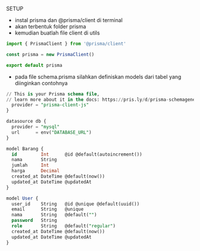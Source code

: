 SETUP

* instal prisma dan @prisma/client di terminal
* akan terbentuk folder prisma
* kemudian buatlah file client di utils

```js
import { PrismaClient } from '@prisma/client'

const prisma = new PrismaClient()

export default prisma

```

* pada file schema.prisma silahkan definiskan models dari tabel yang diinginkan contohnya

```sql
// This is your Prisma schema file,
// learn more about it in the docs: https://pris.ly/d/prisma-schemagenerator client {
  provider = "prisma-client-js"
}

datasource db {
  provider = "mysql"
  url      = env("DATABASE_URL")
}

model Barang {
  id         Int      @id @default(autoincrement())
  nama       String
  jumlah     Int
  harga      Decimal
  created_at DateTime @default(now())
  updated_at DateTime @updatedAt
}

model User {
  user_id    String   @id @unique @default(uuid())
  email      String   @unique
  nama       String   @default("")
  password   String
  role       String   @default("regular")
  created_at DateTime @default(now())
  updated_at DateTime @updatedAt
}
```

